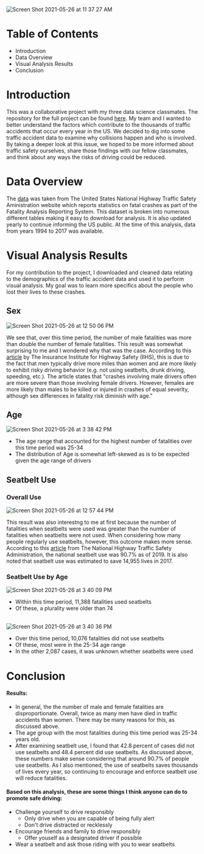 ![Screen Shot 2021-05-26 at 11 37 27 AM](https://user-images.githubusercontent.com/54850909/119698356-c8104700-be16-11eb-90f5-f2acda6b5f87.png)

# Table of Contents
* Introduction
* Data Overview
* Visual Analysis Results
* Conclusion

# Introduction
This was a collaborative project with my three data science classmates. The repository for the full project can be found [here](https://github.com/jdbanta/DS202_Final_Project). My team and I wanted to better understand the factors which contribute to the thousands of traffic accidents that occur every year in the US. We decided to dig into some traffic accident data to examine why collisions happen and who is involved. By taking a deeper look at this issue, we hoped to be more informed about traffic safety ourselves, share those findings with our fellow classmates, and think about any ways the risks of driving could be reduced.

# Data Overview
The [data](https://www-fars.nhtsa.dot.gov/Trends/TrendsGeneral.aspx) was taken from The United States National Highway Traffic Safety Aministration website which reports statistics on fatal crashes as part of the Fatality Analysis Reporting System. This dataset is broken into numerous different tables making it easy to download for analysis. It is also updated yearly to continue informing the US public. At the time of this analysis, data from years 1994 to 2017 was available.

# Visual Analysis Results
For my contribution to the project, I downloaded and cleaned data relating to the demographics of the traffic accident data and used it to perform visual analysis. My goal was to learn more specifics about the people who lost their lives to these crashes.

## Sex
![Screen Shot 2021-05-26 at 12 50 06 PM](https://user-images.githubusercontent.com/54850909/119707578-ebd88a80-be20-11eb-8474-d833a66b2ed2.png)

We see that, over this time period, the number of male fatalities was more than double the number of female fatalities. This result was somewhat surprising to me and I wondered why that was the case. According to this [article](https://www.iihs.org/topics/fatality-statistics/detail/males-and-females) by The Insurance Institute for Highway Safety (IIHS), this is due to the fact that men typically drive more miles than women and are more likely to exhibit risky driving behavior (e.g. not using seatbelts, drunk driving, speeding, etc.). The article states that "crashes involving male drivers often are more severe than those involving female drivers. However, females are more likely than males to be killed or injured in crashes of equal severity, although sex differences in fatality risk diminish with age."

## Age
![Screen Shot 2021-05-26 at 3 38 42 PM](https://user-images.githubusercontent.com/54850909/119727928-7d072b80-be38-11eb-9af2-826712123b54.png)

* The age range that accounted for the highest number of fatalities over this time period was 25-34
* The distribution of Age is somewhat left-skewed as is to be expected given the age range of drivers

## Seatbelt Use

### Overall Use
![Screen Shot 2021-05-26 at 12 57 44 PM](https://user-images.githubusercontent.com/54850909/119709415-cd738e80-be22-11eb-8047-6fc73685569c.png)

This result was also interestng to me at first because the number of fatalities when seatbelts were used was greater than the number of fatalities when seatbelts were not used. When considering how many people regularly use seatbelts, however, this outcome makes more sense. According to this [article](https://www.nhtsa.gov/risky-driving/seat-belts#:~:text=Overview,was%20at%2090.7%25%20in%202019.) from The National Highway Traffic Safety Administration, the national seatbelt use was 90.7% as of 2019. It is also noted that seatbelt use was estimated to save 14,955 lives in 2017.

### Seatbelt Use by Age

![Screen Shot 2021-05-26 at 3 40 09 PM](https://user-images.githubusercontent.com/54850909/119728165-bfc90380-be38-11eb-9136-8bec2afad3e3.png)

* Within this time period, 11,388 fatalities used seatbelts
* Of these, a plurality were older than 74

\
![Screen Shot 2021-05-26 at 3 40 36 PM](https://user-images.githubusercontent.com/54850909/119728174-c192c700-be38-11eb-8b04-48db0bc401f7.png)

* Over this time period, 10,076 fatalities did not use seatbelts
* Of these, most were in the 25-34 age range
* In the other 2,087 cases, it was unknown whether seatbelts were used


# Conclusion

#### Results:
* In general, the the number of male and female fatalities are disproportionate. Overall, twice as many men have died in traffic accidents than women. There may be many reasons for this, as discussed above. 
* The age group with the most fatalities during this time period was 25-34 years old. 
* After examining seatbelt use, I found that 42.8 percent of cases did not use seatbelts and 48.4 percent did use seatbelts. As discussed above, these numbers make sense considering that around 90.7% of people use seatbelts. As I also mentioned, the use of seatbelts saves thousands of lives every year, so continuing to encourage and enforce seatbelt use will reduce fatalities.

#### Based on this analysis, these are some things I think anyone can do to promote safe driving:
* Challenge yourself to drive responsibly 
  * Only drive when you are capable of being fully alert
  * Don't drive distracted or recklessly 
* Encourage friends and family to drive responsibly 
  * Offer youself as a designated driver if possible
* Wear a seatbelt and ask those riding with you to wear seatbelts





